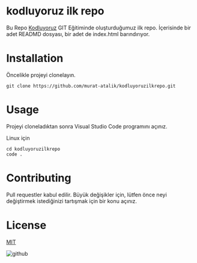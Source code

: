 # kodluyoruz ilk repo

Bu Repo [Kodluyoruz](https://www.kodluyoruz.org) GIT Eğitiminde oluşturduğumuz ilk repo. İçerisinde bir adet READMD dosyası, bir adet de index.html barındırıyor.

# Installation

Öncelikle projeyi clonelayın.

```
git clone https://github.com/murat-atalik/kodluyoruzilkrepo.git
```

# Usage

Projeyi cloneladıktan sonra Visual Studio Code programını açınız.

Linux için

```
cd kodluyoruzilkrepo
code .
```

# Contributing

Pull requestler kabul edilir. Büyük değişikler için, lütfen önce neyi değiştirmek istediğinizi tartışmak için bir konu açınız.

# License

[MIT](https://github.com/murat-atalik/kodluyoruzilkrepo/blob/main/LICENSE)

![github](https://prnt.sc/15z4khj)
